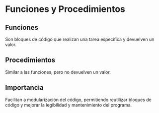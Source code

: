 # Funciones y Procedimientos
## Funciones
Son bloques de código que realizan una tarea especifica y devuelven un valor.
## Procedimientos
Similar a las funciones, pero no devuelven un valor.
## Importancia
Facilitan a modularización del código, permitiendo reutilizar bloques de código y mejorar la legibilidad y mantenimiento del programa.